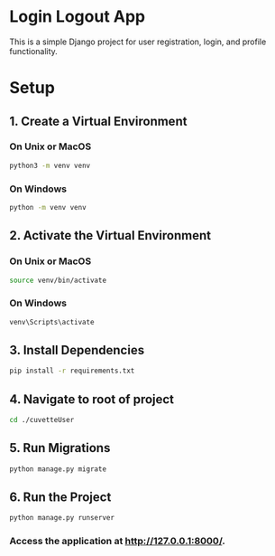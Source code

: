 # Login Logout App

This is a simple Django project for user registration, login, and profile functionality.

# Setup

## 1. Create a Virtual Environment

### On Unix or MacOS
```bash
python3 -m venv venv
```
### On Windows
```bash
python -m venv venv
```

## 2. Activate the Virtual Environment

### On Unix or MacOS

```bash
source venv/bin/activate
```

### On Windows
```bash
venv\Scripts\activate
```

## 3. Install Dependencies

```bash
pip install -r requirements.txt
```

## 4. Navigate to root of project

```bash
cd ./cuvetteUser
```


## 5. Run Migrations
```bash
python manage.py migrate
```

## 6. Run the Project
```bash
python manage.py runserver
```

### Access the application at http://127.0.0.1:8000/.
